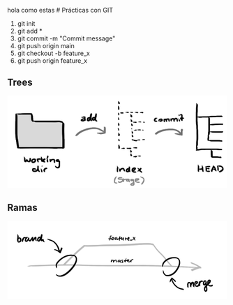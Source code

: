 hola como estas # Prácticas con GIT

1) git init
2) git add *
3) git commit -m "Commit message"
4) git push origin main
5) git checkout -b feature_x
6) git push origin feature_x

## Trees
![branches](trees.png)

## Ramas
![branches](branches.png)
